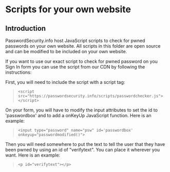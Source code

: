 # Scripts for your own website

## Introduction

PasswordSecurity.info host JavaScript scripts to check for pwned passwords on your own website. All scripts in this folder are open source and can be modified to be included on your own website. 

If you want to use our exact script to check for pwned password on you Sign In form you can use the script from our CDN by following the instructions:

First, you will need to include the script with a script tag:
> ```<script src="https://passwordsecurity.info/scripts/passwordchecker.js"></script> ```

On your form, you will have to modify the input attributes to set the id to 'passwordbox' and to add a onKeyUp JavaScript function. Here is an example:

> ```<input type="password" name="psw" id='passwordbox' onkeyup="passwordmodified()"> ```

Then you will need somewhere to put the text to tell the user that they have been pwned by using an id of "verifytext". You can place it wherever you want. Here is an example:

> ```<p id="verifytext"></p> ```
